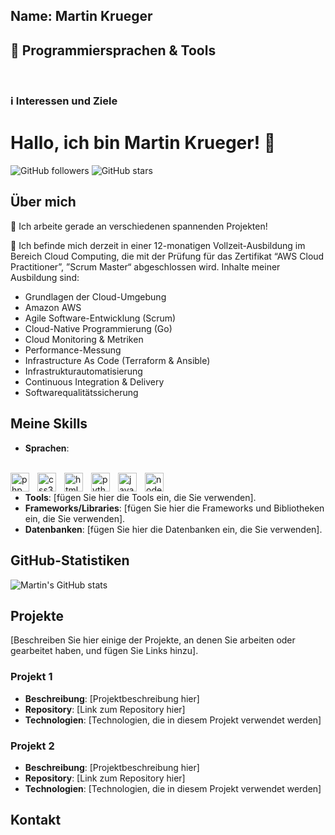 ## Name: Martin Krueger


## 🧰 Programmiersprachen & Tools





</br>

### ℹ️ Interessen und Ziele

# Hallo, ich bin Martin Krueger! 👋

![GitHub followers](https://img.shields.io/github/followers/your-github-username?style=social)
![GitHub stars](https://img.shields.io/github/stars/your-github-username?style=social)

## Über mich

🔭 Ich arbeite gerade an verschiedenen spannenden Projekten!

🌱 Ich befinde mich derzeit in einer 12-monatigen Vollzeit-Ausbildung im Bereich Cloud Computing, die mit der Prüfung für das Zertifikat “AWS Cloud Practitioner”, ”Scrum Master“ abgeschlossen wird. Inhalte meiner Ausbildung sind:
   - Grundlagen der Cloud-Umgebung
   - Amazon AWS
   - Agile Software-Entwicklung (Scrum)
   - Cloud-Native Programmierung (Go)
   - Cloud Monitoring & Metriken
   - Performance-Messung
   - Infrastructure As Code (Terraform & Ansible)
   - Infrastrukturautomatisierung
   - Continuous Integration & Delivery
   - Softwarequalitätssicherung

## Meine Skills

- **Sprachen**:
</br>
<img align="left" alt="php" width="30px" style="padding-right:10px;" src="https://cdn.jsdelivr.net/gh/devicons/devicon/icons/php/php-original.svg"/>

<img align="left" alt="css3" width="30px" style="padding-right:10px;" src="https://cdn.jsdelivr.net/gh/devicons/devicon/icons/css3/css3-original.svg"/>

<img align="left" alt="html5" width="30px" style="padding-right:10px;" src="https://cdn.jsdelivr.net/gh/devicons/devicon/icons/html5/html5-original.svg"/>

<img align="left" alt="python" width="30px" style="padding-right:10px;" src="https://cdn.jsdelivr.net/gh/devicons/devicon/icons/python/python-original.svg"/>

<img align="left" alt="javascript" width="30px" style="padding-right:10px;" src="https://cdn.jsdelivr.net/gh/devicons/devicon/icons/javascript/javascript-original.svg"/>

<img align="left" alt="nodejs" width="30px" style="padding-right:10px;" src="https://cdn.jsdelivr.net/gh/devicons/devicon/icons/nodejs/nodejs-original.svg"/>
</br>

- **Tools**: [fügen Sie hier die Tools ein, die Sie verwenden].
- **Frameworks/Libraries**: [fügen Sie hier die Frameworks und Bibliotheken ein, die Sie verwenden].
- **Datenbanken**: [fügen Sie hier die Datenbanken ein, die Sie verwenden].

## GitHub-Statistiken

![Martin's GitHub stats](https://github-readme-stats.vercel.app/api?username=your-github-username&show_icons=true&theme=radical)

## Projekte

[Beschreiben Sie hier einige der Projekte, an denen Sie arbeiten oder gearbeitet haben, und fügen Sie Links hinzu].

### Projekt 1

- **Beschreibung**: [Projektbeschreibung hier]
- **Repository**: [Link zum Repository hier]
- **Technologien**: [Technologien, die in diesem Projekt verwendet werden]

### Projekt 2

- **Beschreibung**: [Projektbeschreibung hier]
- **Repository**: [Link zum Repository hier]
- **Technologien**: [Technologien, die in diesem Projekt verwendet werden]

## Kontakt


